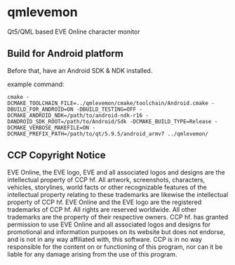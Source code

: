 # qmlevemon
Qt5/QML based EVE Online character monitor


## Build for Android platform
Before that, have an Android SDK & NDK installed.

example command:
```
cmake -DCMAKE_TOOLCHAIN_FILE=../qmlevemon/cmake/toolchain/Android.cmake -DBUILD_FOR_ANDROID=ON -DBUILD_TESTING=OFF -DCMAKE_ANDROID_NDK=/path/to/android-ndk-r16 -DANDROID_SDK_ROOT=/path/to/Android/Sdk -DCMAKE_BUILD_TYPE=Release -DCMAKE_VERBOSE_MAKEFILE=ON -DCMAKE_PREFIX_PATH=/path/to/qt/5.9.5/android_armv7 ../qmlevemon/

```


## CCP Copyright Notice
EVE Online, the EVE logo, EVE and all associated logos and designs are the intellectual property of CCP hf. All artwork, screenshots, characters, vehicles, storylines, world facts or other recognizable features of the intellectual property relating to these trademarks are likewise the intellectual property of CCP hf. EVE Online and the EVE logo are the registered trademarks of CCP hf. All rights are reserved worldwide. All other trademarks are the property of their respective owners. CCP hf. has granted permission to use EVE Online and all associated logos and designs for promotional and information purposes on its website but does not endorse, and is not in any way affiliated with, this software. CCP is in no way responsible for the content on or functioning of this program, nor can it be liable for any damage arising from the use of this program.
